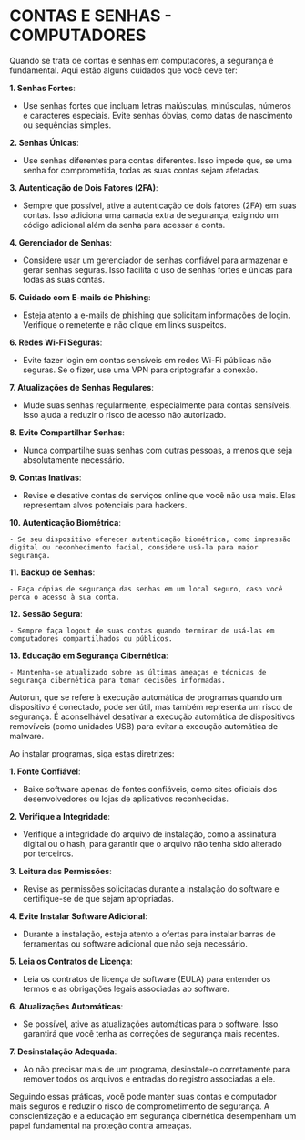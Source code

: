 # CONTAS E SENHAS - COMPUTADORES
Quando se trata de contas e senhas em computadores, a segurança é fundamental. Aqui estão alguns cuidados que você deve ter:

**1. Senhas Fortes**:

   - Use senhas fortes que incluam letras maiúsculas, minúsculas, números e caracteres especiais. Evite senhas óbvias, como datas de nascimento ou sequências simples.

**2. Senhas Únicas**:

   - Use senhas diferentes para contas diferentes. Isso impede que, se uma senha for comprometida, todas as suas contas sejam afetadas.

**3. Autenticação de Dois Fatores (2FA)**:

   - Sempre que possível, ative a autenticação de dois fatores (2FA) em suas contas. Isso adiciona uma camada extra de segurança, exigindo um código adicional além da senha para acessar a conta.

**4. Gerenciador de Senhas**:

   - Considere usar um gerenciador de senhas confiável para armazenar e gerar senhas seguras. Isso facilita o uso de senhas fortes e únicas para todas as suas contas.

**5. Cuidado com E-mails de Phishing**:

   - Esteja atento a e-mails de phishing que solicitam informações de login. Verifique o remetente e não clique em links suspeitos.

**6. Redes Wi-Fi Seguras**:

   - Evite fazer login em contas sensíveis em redes Wi-Fi públicas não seguras. Se o fizer, use uma VPN para criptografar a conexão.

**7. Atualizações de Senhas Regulares**:

   - Mude suas senhas regularmente, especialmente para contas sensíveis. Isso ajuda a reduzir o risco de acesso não autorizado.

**8. Evite Compartilhar Senhas**:

   - Nunca compartilhe suas senhas com outras pessoas, a menos que seja absolutamente necessário.

**9. Contas Inativas**:

   - Revise e desative contas de serviços online que você não usa mais. Elas representam alvos potenciais para hackers.

**10. Autenticação Biométrica**:

    - Se seu dispositivo oferecer autenticação biométrica, como impressão digital ou reconhecimento facial, considere usá-la para maior segurança.

**11. Backup de Senhas**:

    - Faça cópias de segurança das senhas em um local seguro, caso você perca o acesso à sua conta.

**12. Sessão Segura**:

    - Sempre faça logout de suas contas quando terminar de usá-las em computadores compartilhados ou públicos.

**13. Educação em Segurança Cibernética**:

    - Mantenha-se atualizado sobre as últimas ameaças e técnicas de segurança cibernética para tomar decisões informadas.

Autorun, que se refere à execução automática de programas quando um dispositivo é conectado, pode ser útil, mas também representa um risco de segurança. É aconselhável desativar a execução automática de dispositivos removíveis (como unidades USB) para evitar a execução automática de malware.

Ao instalar programas, siga estas diretrizes:

**1. Fonte Confiável**:

   - Baixe software apenas de fontes confiáveis, como sites oficiais dos desenvolvedores ou lojas de aplicativos reconhecidas.

**2. Verifique a Integridade**:

   - Verifique a integridade do arquivo de instalação, como a assinatura digital ou o hash, para garantir que o arquivo não tenha sido alterado por terceiros.

**3. Leitura das Permissões**:

   - Revise as permissões solicitadas durante a instalação do software e certifique-se de que sejam apropriadas.

**4. Evite Instalar Software Adicional**:

   - Durante a instalação, esteja atento a ofertas para instalar barras de ferramentas ou software adicional que não seja necessário.

**5. Leia os Contratos de Licença**:

   - Leia os contratos de licença de software (EULA) para entender os termos e as obrigações legais associadas ao software.

**6. Atualizações Automáticas**:

   - Se possível, ative as atualizações automáticas para o software. Isso garantirá que você tenha as correções de segurança mais recentes.

**7. Desinstalação Adequada**:

   - Ao não precisar mais de um programa, desinstale-o corretamente para remover todos os arquivos e entradas do registro associadas a ele.

Seguindo essas práticas, você pode manter suas contas e computador mais seguros e reduzir o risco de comprometimento de segurança. A conscientização e a educação em segurança cibernética desempenham um papel fundamental na proteção contra ameaças.
